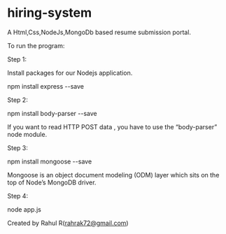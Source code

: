 # hiring-system
A Html,Css,NodeJs,MongoDb based resume submission portal.

To run the program:

Step 1:

Install packages for our Nodejs application.

npm install express --save

Step 2:

npm install body-parser --save

If you want to read HTTP POST data , you have to use the “body-parser” node module.

Step 3:

npm install mongoose --save

Mongoose is an object document modeling (ODM) layer which sits on the top of Node’s MongoDB driver.

Step 4:

node app.js

Created by Rahul R(rahrak72@gmail.com)
